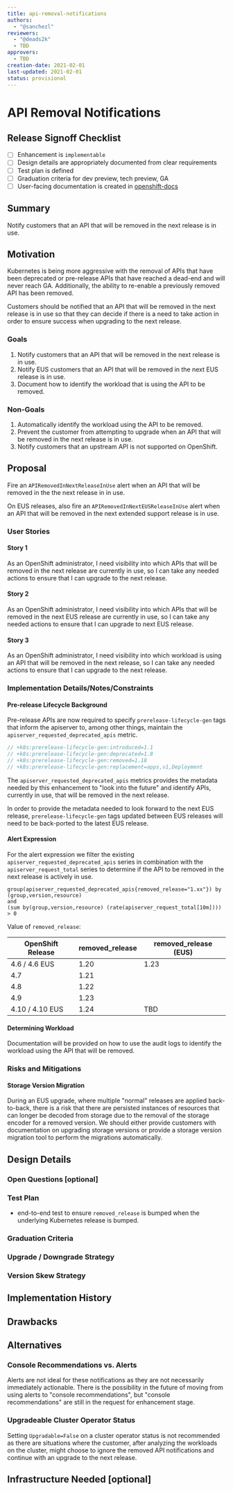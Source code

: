 ```yaml
---
title: api-removal-notifications
authors:
  - "@sanchezl"
reviewers:
  - "@deads2k"
  - TBD
approvers:
  - TBD
creation-date: 2021-02-01
last-updated: 2021-02-01
status: provisional
---
```


# API Removal Notifications

## Release Signoff Checklist

- [ ] Enhancement is `implementable`
- [ ] Design details are appropriately documented from clear requirements
- [ ] Test plan is defined
- [ ] Graduation criteria for dev preview, tech preview, GA
- [ ] User-facing documentation is created in [openshift-docs](https://github.com/openshift/openshift-docs/)

## Summary

Notify customers that an API that will be removed in the next release is in use.

## Motivation

Kubernetes is being more aggressive with the removal of APIs that have been deprecated or pre-release APIs that have
reached a dead-end and will never reach GA. Additionally, the ability to re-enable a previously removed API has been
removed.

Customers should be notified that an API that will be removed in the next release is in use so that they can decide if
there is a need to take action in order to ensure success when upgrading to the next release.

### Goals

1. Notify customers that an API that will be removed in the next release is in use.
2. Notify EUS customers that an API that will be removed in the next EUS release is in use.
3. Document how to identify the workload that is using the API to be removed.

### Non-Goals

1. Automatically identify the workload using the API to be removed.
2. Prevent the customer from attempting to upgrade when an API that will be removed in the next release is in use.
3. Notify customers that an upstream API is not supported on OpenShift.

## Proposal

Fire an `APIRemovedInNextReleaseInUse` alert when an API that will be removed in the the next release in in use.

On EUS releases, also fire an `APIRemovedInNextEUSReleaseInUse` alert when an API that will be removed in the next
extended support release is in use.

### User Stories

#### Story 1

As an OpenShift administrator, I need visibility into which APIs that will be removed in the next release are currently
in use, so I can take any needed actions to ensure that I can upgrade to the next release.

#### Story 2

As an OpenShift administrator, I need visibility into which APIs that will be removed in the next EUS release are
currently in use, so I can take any needed actions to ensure that I can upgrade to next EUS release.

#### Story 3

As an OpenShift administrator, I need visibility into which workload is using an API that will be removed in the next
release, so I can take any needed actions to ensure that I can upgrade to the next release.

### Implementation Details/Notes/Constraints

#### Pre-release Lifecycle Background

Pre-release APIs are now required to specify `prerelease-lifecycle-gen` tags that inform the apiserver to, among other
things, maintain the `apiserver_requested_deprecated_apis` metric.

```go
// +k8s:prerelease-lifecycle-gen:introduced=1.1
// +k8s:prerelease-lifecycle-gen:deprecated=1.8
// +k8s:prerelease-lifecycle-gen:removed=1.18
// +k8s:prerelease-lifecycle-gen:replacement=apps,v1,Deployment
```

The `apiserver_requested_deprecated_apis` metrics provides the metadata needed by this enhancement to "look into the
future" and identify APIs, currently in use, that will be removed in the next release.

In order to provide the metadata needed to look forward to the next EUS release, `prerelease-lifecycle-gen` tags updated
between EUS releases will need to be back-ported to the latest EUS release.

#### Alert Expression

For the alert expression we filter the existing `apiserver_requested_deprecated_apis` series in combination with
the `apiserver_request_total` series to determine if the API to be removed in the next release is actively in use.

```text
group(apiserver_requested_deprecated_apis{removed_release="1.xx"}) by (group,version,resource)
and
(sum by(group,version,resource) (rate(apiserver_request_total[10m]))) > 0
```

Value of `removed_release`:

| OpenShift Release | removed_release | removed_release (EUS) |
| ----------------- | --------------- | --------------------- |
| 4.6 / 4.6 EUS     | 1.20            | 1.23                  |
| 4.7               | 1.21            |                       |
| 4.8               | 1.22            |                       |
| 4.9               | 1.23            |                       |
| 4.10 / 4.10 EUS   | 1.24            | TBD                   |

#### Determining Workload

Documentation will be provided on how to use the audit logs to identify the workload using the API that will be removed.

### Risks and Mitigations

#### Storage Version Migration

During an EUS upgrade, where multiple "normal" releases are applied back-to-back, there is a risk that there are
persisted instances of resources that can longer be decoded from storage due to the removal of the storage encoder for a
removed version. We should either provide customers with documentation on upgrading storage versions or provide a
storage version migration tool to perform the migrations automatically.

## Design Details

### Open Questions [optional]

### Test Plan

* end-to-end test to ensure `removed_release` is bumped when the underlying Kubernetes release is bumped.

### Graduation Criteria

### Upgrade / Downgrade Strategy

### Version Skew Strategy

## Implementation History

## Drawbacks

## Alternatives

### Console Recommendations vs. Alerts

Alerts are not ideal for these notifications as they are not necessarily immediately actionable. There is the
possibility in the future of moving from using alerts to "console recommendations", but "console recommendations" are
still in the request for enhancement stage.

### Upgradeable Cluster Operator Status

Setting `Upgradable=False` on a cluster operator status is not recommended as there are situations where the customer,
after analyzing the workloads on the cluster, might choose to ignore the removed API notifications and continue with an
upgrade to the next release.

## Infrastructure Needed [optional]


